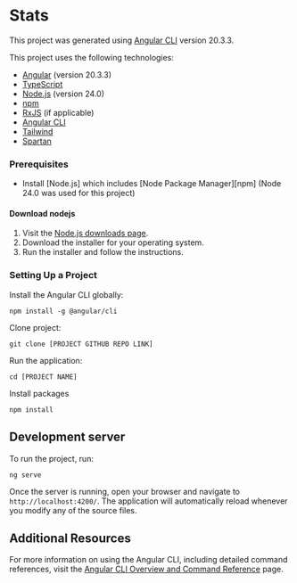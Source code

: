 # Stats

This project was generated using [Angular CLI](https://github.com/angular/angular-cli) version 20.3.3.

This project uses the following technologies:

- [Angular](https://angular.dev/) (version 20.3.3)
- [TypeScript](https://www.typescriptlang.org/)
- [Node.js](https://nodejs.org/) (version 24.0)
- [npm](https://www.npmjs.com/)
- [RxJS](https://rxjs.dev/) (if applicable)
- [Angular CLI](https://angular.dev/tools/cli)
- [Tailwind](https://tailwindcss.com/)
- [Spartan](https://www.spartan.ng/)

### Prerequisites

- Install [Node.js] which includes [Node Package Manager][npm] (Node 24.0 was used for this project)

#### Download nodejs

1. Visit the [Node.js downloads page](https://nodejs.org/en/download).
2. Download the installer for your operating system.
3. Run the installer and follow the instructions.

### Setting Up a Project

Install the Angular CLI globally:

```
npm install -g @angular/cli
```

Clone project:

```
git clone [PROJECT GITHUB REPO LINK]
```

Run the application:

```
cd [PROJECT NAME]

```

Install packages

```
npm install

```

## Development server

To run the project, run:

```
ng serve
```

Once the server is running, open your browser and navigate to `http://localhost:4200/`. The application will automatically reload whenever you modify any of the source files.

## Additional Resources

For more information on using the Angular CLI, including detailed command references, visit the [Angular CLI Overview and Command Reference](https://angular.dev/tools/cli) page.
